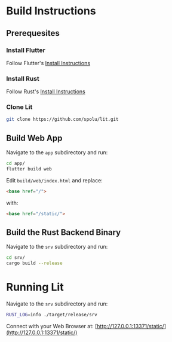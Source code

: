 # Build Instructions

## Prerequesites

### Install Flutter

Follow Flutter's [Install Instructions](https://flutter.dev/docs/get-started/install)

### Install Rust

Follow Rust's [Install Instructions](https://www.rust-lang.org/tools/install)

### Clone Lit

```bash
git clone https://github.com/spolu/lit.git
```

## Build Web App

Navigate to the `app` subdirectory and run:

```bash
cd app/
flutter build web
```

Edit `build/web/index.html` and replace:
```html
<base href="/">
```
with:
```html
<base href="/static/">
```

## Build the Rust Backend Binary

Navigate to the `srv` subdirectory and run:

```bash
cd srv/
cargo build --release
```

# Running Lit

Navigate to the `srv` subdirectory and run:

```bash
RUST_LOG=info ./target/release/srv
```

Connect with your Web Browser at:
[http://127.0.0.1:13371/static/](http://127.0.0.1:13371/static/)
